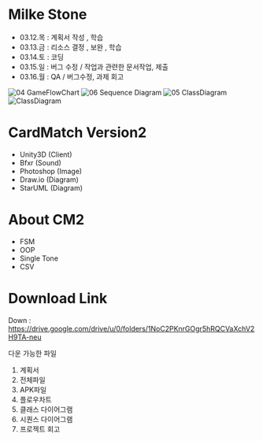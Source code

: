 # Milke Stone
- 03.12.목 : 계획서 작성 , 학습
- 03.13.금 : 리소스 결정 , 보완 , 학습
- 03.14.토 : 코딩 
- 03.15.일 : 버그 수정 / 작업과 관련한 문서작업, 제출
- 03.16.월 : QA / 버그수정, 과제 회고


![04  GameFlowChart](https://user-images.githubusercontent.com/37606666/76706965-d7820380-672e-11ea-990c-cd6acd2b8a09.png)
![06  Sequence Diagram](https://user-images.githubusercontent.com/37606666/76706936-ae617300-672e-11ea-8403-62d9a48a8033.png)
![05  ClassDiagram](https://user-images.githubusercontent.com/37606666/76706938-af92a000-672e-11ea-9110-8af308728cf9.jpg)
![ClassDiagram](https://user-images.githubusercontent.com/37606666/76706970-dcdf4e00-672e-11ea-92e7-f8a7d084c7b8.png)

# CardMatch Version2
- Unity3D (Client)
- Bfxr (Sound)
- Photoshop (Image)
- Draw.io (Diagram)
- StarUML (Diagram)

# About CM2
- FSM
- OOP
- Single Tone
- CSV 

# Download Link
Down : https://drive.google.com/drive/u/0/folders/1NoC2PKnrGOgr5hRQCVaXchV2H9TA-neu

다운 가능한 파일
1. 계획서
2. 전체파일
3. APK파일
4. 플로우차트
5. 클래스 다이어그램
6. 시퀀스 다이어그램
7. 프로젝트 회고


